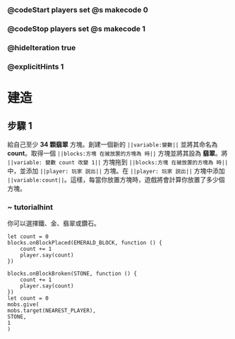 ### @codeStart players set @s makecode 0
### @codeStop players set @s makecode 1

### @hideIteration true 
### @explicitHints 1


# 建造

## 步驟 1
給自己至少 **34 顆翡翠** 方塊。創建一個新的 ``||variable:變數||`` 並將其命名為 **count**。取得一個 ``||blocks:方塊 在被放置的方塊為 時||`` 方塊並將其設為 **翡翠**。將 ``||variable: 變數 count 改變 1||`` 方塊拖到 ``||blocks:方塊 在被放置的方塊為 時||`` 中，並添加 ``||player: 玩家 説出||`` 方塊。在 ``||player: 玩家 説出||`` 方塊中添加 ``||variable:count||``。這樣，每當你放置方塊時，遊戲將會計算你放置了多少個方塊。

### ~ tutorialhint

你可以選擇鐵、金、翡翠或鑽石。

```blocks
let count = 0
blocks.onBlockPlaced(EMERALD_BLOCK, function () {
    count += 1
    player.say(count)
})

```

```ghost
blocks.onBlockBroken(STONE, function () {
    count += 1
    player.say(count)
})
let count = 0
mobs.give(
mobs.target(NEAREST_PLAYER),
STONE,
1
)

```


